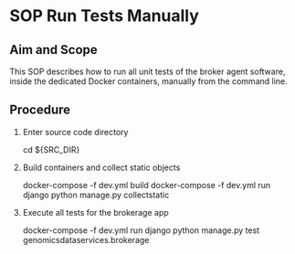 # SOP Run Tests Manually


## Aim and Scope
 This SOP describes how to run all unit tests of the broker agent software, inside the dedicated Docker containers,  manually from the command line.
 
## Procedure

1. Enter source code directory

    cd ${SRC_DIR}

1. Build containers and collect static objects

    docker-compose -f dev.yml build
    docker-compose -f dev.yml run django python manage.py collectstatic

1. Execute all tests for the brokerage app

    docker-compose -f dev.yml run django python manage.py test genomicsdataservices.brokerage
